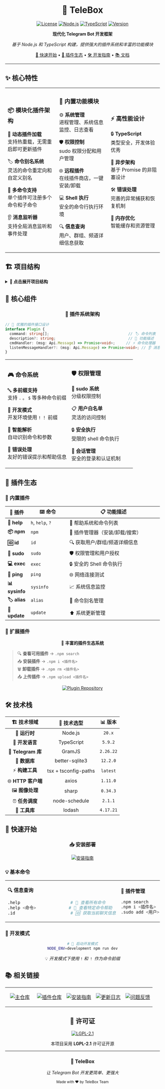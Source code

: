 <div align="center">

# 🚀 TeleBox

[![License](https://img.shields.io/badge/License-LGPL%202.1-blue.svg?style=for-the-badge)](LICENSE)
[![Node.js](https://img.shields.io/badge/Node.js-20.x-green.svg?style=for-the-badge&logo=node.js)](https://nodejs.org/)
[![TypeScript](https://img.shields.io/badge/TypeScript-5.9.2-blue.svg?style=for-the-badge&logo=typescript)](https://www.typescriptlang.org/)
[![Version](https://img.shields.io/badge/Version-0.1.3-orange.svg?style=for-the-badge)](CHANGELOG.md)

**现代化 Telegram Bot 开发框架**

*基于 Node.js 和 TypeScript 构建，提供强大的插件系统和丰富的功能模块*

[📖 快速开始](#-快速开始) • [🔌 插件生态](#-插件生态) • [🛠️ 开发指南](#️-技术栈) • [📚 文档](#-相关链接)

</div>

---

## ✨ 核心特性

<table>
<tr>
<td width="33%">

### 📦 **模块化插件架构**

🔄 **动态插件加载**  
支持热重载，无需重启即可更新插件

🏷️ **命令别名系统**  
灵活的命令重定向和自定义别名

🎯 **多命令支持**  
单个插件可注册多个命令和子命令

👂 **消息监听器**  
支持全局消息监听和事件处理

</td>
<td width="33%">

### 🔧 **内置功能模块**

⚙️ **系统管理**  
进程管理、系统信息监控、日志查看

🛡️ **权限控制**  
sudo 权限分配和用户管理

🌐 **远程插件**  
在线插件商店，一键安装/卸载

💻 **Shell 执行**  
安全的命令行执行环境

🔍 **信息查询**  
用户、群组、频道详细信息获取

</td>
<td width="33%">

### ⚡ **高性能设计**

🔒 **TypeScript**  
类型安全，开发体验优秀

🚀 **异步架构**  
基于 Promise 的非阻塞设计

🛠️ **错误处理**  
完善的异常捕获和恢复机制

💾 **内存优化**  
智能缓存和资源管理

</td>
</tr>
</table>

## 🏗️ 项目结构

<details>
<summary><b>📁 点击展开项目结构</b></summary>

```
📦 TeleBox/
├── 🎯 src/                     # 核心源代码
│   ├── 🚪 index.ts            # 应用入口点
│   ├── 🔌 plugin/             # 内置插件目录
│   │   ├── 📖 help.ts         # 帮助系统
│   │   ├── 📦 npm.ts          # 插件管理器
│   │   ├── 🆔 id.ts           # 信息查询
│   │   ├── 👑 sudo.ts         # 权限管理
│   │   ├── 💻 exec.ts         # Shell 执行
│   │   ├── 🏓 ping.ts         # 网络测试
│   │   ├── 📊 sysinfo.ts      # 系统信息
│   │   └── 🔧 ...             # 其他内置插件
│   └── 🛠️ utils/              # 工具库
│       ├── ⚙️ pluginManager.ts     # 插件管理核心
│       ├── 🔗 entityHelpers.ts     # Telegram 实体处理
│       ├── 🔐 loginManager.ts      # 登录管理
│       ├── 💬 conversation.ts      # 对话管理
│       └── 🧰 ...                  # 其他工具
├── 🔌 plugins/                # 用户插件目录
├── 📁 assets/                 # 静态资源
├── 💾 my_session/             # 会话文件
├── 📂 temp/                   # 临时文件
├── ⚙️ package.json            # 项目配置
├── 📝 tsconfig.json           # TypeScript 配置
└── 📋 INSTALL.md              # 安装文档
```

</details>

## 🧩 核心组件

<div align="center">

### 🔧 **插件系统架构**

</div>

```typescript
// 🎨 优雅的插件接口设计
interface Plugin {
  command: string[];                                    // 🏷️ 命令列表
  description?: string;                                 // 📝 功能描述
  cmdHandler: (msg: Api.Message) => Promise<void>;     // ⚡ 命令处理器
  listenMessageHandler?: (msg: Api.Message) => Promise<void>; // 👂 消息监听器
}
```

<table>
<tr>
<td width="50%">

### 🎮 **命令系统**

🔤 **多前缀支持**  
支持 `.` `。` `$` 等多种命令前缀

🧪 **开发模式**  
开发环境使用 `!` `！` 前缀

🧠 **智能解析**  
自动识别命令和参数

💬 **错误处理**  
友好的错误提示和帮助信息

</td>
<td width="50%">

### 🛡️ **权限管理**

👑 **sudo 系统**  
分级权限控制

📋 **用户白名单**  
灵活的访问控制

🔒 **安全执行**  
受限的 shell 命令执行

🔐 **会话管理**  
安全的登录和认证机制

</td>
</tr>
</table>

## 🔌 插件生态

### 🎯 **内置插件**

<table>
<thead>
<tr>
<th width="15%">🔌 插件</th>
<th width="25%">⌨️ 命令</th>
<th width="60%">📋 功能描述</th>
</tr>
</thead>
<tbody>
<tr>
<td><strong>📖 help</strong></td>
<td><code>h</code>, <code>help</code>, <code>?</code></td>
<td>🎯 帮助系统和命令列表</td>
</tr>
<tr>
<td><strong>📦 npm</strong></td>
<td><code>npm</code></td>
<td>🔧 插件管理器（安装/卸载/搜索）</td>
</tr>
<tr>
<td><strong>🆔 id</strong></td>
<td><code>id</code></td>
<td>🔍 获取用户/群组/频道详细信息</td>
</tr>
<tr>
<td><strong>👑 sudo</strong></td>
<td><code>sudo</code></td>
<td>🛡️ 权限管理和用户授权</td>
</tr>
<tr>
<td><strong>💻 exec</strong></td>
<td><code>exec</code></td>
<td>🔒 安全的 Shell 命令执行</td>
</tr>
<tr>
<td><strong>🏓 ping</strong></td>
<td><code>ping</code></td>
<td>🌐 网络连接测试</td>
</tr>
<tr>
<td><strong>📊 sysinfo</strong></td>
<td><code>sysinfo</code></td>
<td>📈 系统信息监控</td>
</tr>
<tr>
<td><strong>🏷️ alias</strong></td>
<td><code>alias</code></td>
<td>🔄 命令别名管理</td>
</tr>
<tr>
<td><strong>🔄 update</strong></td>
<td><code>update</code></td>
<td>⬆️ 系统更新管理</td>
</tr>
</tbody>
</table>

### 🌟 **扩展插件**

<div align="center">

🎪 **丰富的插件生态系统**

</div>

> 🔍 **查看可用插件** → `.npm search`  
> 📥 **安装插件** → `.npm i <插件名>`  
> 🗑️ **卸载插件** → `.npm rm <插件名>`  
> 📤 **上传插件** → `.npm upload <插件名>`  

<div align="center">

[![Plugin Repository](https://img.shields.io/badge/🔌_插件仓库-TeleBox__Plugins-blue?style=for-the-badge)](https://github.com/TeleBoxDev/TeleBox_Plugins)

</div>

## 🛠️ 技术栈

<div align="center">

| 🏗️ **技术领域** | 🔧 **技术选型** | 📊 **版本** |
|:---:|:---:|:---:|
| 🚀 **运行时** | Node.js | `20.x` |
| 💎 **开发语言** | TypeScript | `5.9.2` |
| 📡 **Telegram 库** | GramJS | `2.26.22` |
| 💾 **数据库** | better-sqlite3 | `12.2.0` |
| ⚡ **构建工具** | tsx + tsconfig-paths | `latest` |
| 🌐 **HTTP 客户端** | axios | `1.11.0` |
| 🖼️ **图像处理** | sharp | `0.34.3` |
| ⏰ **任务调度** | node-schedule | `2.1.1` |
| 🧰 **工具库** | lodash | `4.17.21` |

</div>

## 🚀 快速开始

<div align="center">

### 📥 **安装部署**

[![安装指南](https://img.shields.io/badge/📋_完整安装指南-点击查看-green?style=for-the-badge)]([INSTALL.md](https://github.com/TeleBoxDev/TeleBox/raw/refs/heads/main/INSTALL.md))
<!-- 🔗 TODO: 上传到远程后，请将上方链接替换为 INSTALL.md 的实际远程链接 -->

</div>

### 💡 **基本命令**

<table>
<tr>
<td width="50%">

**🔍 信息查询**
```bash
.help                    # 📖 查看所有命令
.help <命令>             # 📝 查看特定命令帮助
.id                      # 🆔 获取当前聊天信息
```

</td>
<td width="50%">

**🔧 插件管理**
```bash
.npm search              # 🔍 查看远程插件列表
.npm i <插件名>          # 📥 安装插件
.sudo add <用户>         # 👑 添加 sudo 权限
```

</td>
</tr>
</table>

### 🧪 **开发模式**

<div align="center">

```bash
# 🚀 启动开发模式
NODE_ENV=development npm run dev
```

💡 *开发模式下使用* `!` *和* `！` *作为命令前缀*

</div>

## 📚 相关链接

<div align="center">

<table>
<tr>
<td align="center" width="20%">

[![主仓库](https://img.shields.io/badge/📦_主仓库-TeleBox-blue?style=for-the-badge&logo=github)](https://github.com/TeleBoxDev/TeleBox)

</td>
<td align="center" width="20%">

[![插件仓库](https://img.shields.io/badge/🔌_插件仓库-TeleBox__Plugins-green?style=for-the-badge&logo=github)](https://github.com/TeleBoxDev/TeleBox_Plugins)

</td>
<td align="center" width="20%">

[![安装指南](https://img.shields.io/badge/📋_安装指南-INSTALL.md-orange?style=for-the-badge)](#)
<!-- 🔗 TODO: 上传到远程后，请将上方链接替换为 INSTALL.md 的实际远程链接 -->

</td>
<td align="center" width="20%">

[![更新日志](https://img.shields.io/badge/📝_更新日志-CHANGELOG.md-purple?style=for-the-badge)](CHANGELOG.md)

</td>
<td align="center" width="20%">

[![问题反馈](https://img.shields.io/badge/🆘_问题反馈-Issues-red?style=for-the-badge&logo=github)](https://github.com/TeleBoxDev/TeleBox/issues)

</td>
</tr>
</table>

</div>

<div align="center">

## 📄 许可证

[![LGPL-2.1](https://img.shields.io/badge/License-LGPL--2.1-blue?style=for-the-badge)](LICENSE)

本项目采用 **LGPL-2.1** 许可证开源

---

### 🎯 **TeleBox**

*让 Telegram Bot 开发更简单、更强大*

<sub>Made with ❤️ by TeleBox Team</sub>

</div>
